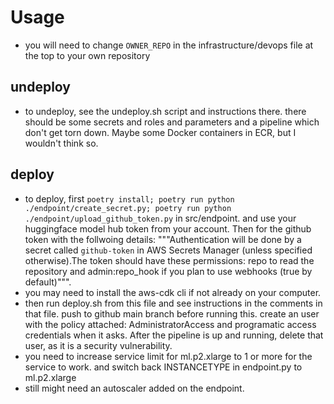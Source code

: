 # Usage

- you will need to change `OWNER_REPO` in the infrastructure/devops file at the top to your own repository

## undeploy

- to undeploy, see the undeploy.sh script and instructions there. there should be some secrets and roles and parameters and a pipeline which don't get torn down. Maybe some Docker containers in ECR, but I wouldn't think so. 

## deploy

- to deploy, first `poetry install; poetry run python ./endpoint/create_secret.py; poetry run python ./endpoint/upload_github_token.py` in src/endpoint. and use your huggingface model hub token from your account. Then for the github token with the follwoing details: """Authentication will be done by a secret called `github-token` in AWS Secrets Manager (unless specified otherwise).The token should have these permissions: repo to read the repository and admin:repo_hook if you plan to use webhooks (true by default)""".
- you may need to install the aws-cdk cli if not already on your computer.
- then run deploy.sh from this file and see instructions in the comments in that file. push to github main branch before running this. create an user with the policy attached: AdministratorAccess and programatic access credentials when it asks. After the pipeline is up and running, delete that user, as it is a security vulnerability.
- you need to increase service limit for ml.p2.xlarge to 1 or more for the service to work. and switch back INSTANCETYPE in endpoint.py to ml.p2.xlarge
- still might need an autoscaler added on the endpoint.
